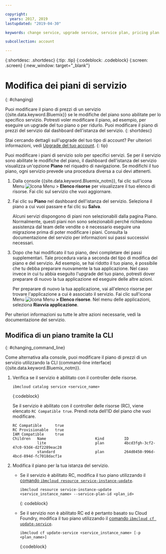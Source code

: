 ```yaml
---

copyright:
  years: 2017, 2019
lastupdated: "2019-04-30"

keywords: change service, upgrade service, service plan, pricing plan

subcollection: account

---
```


{:shortdesc: .shortdesc}
{:tip: .tip}
{:codeblock: .codeblock}
{:screen: .screen}
{:new_window: target="_blank"}


# Modifica dei piani di servizio
{: #changing}

Puoi modificare il piano di prezzi di un servizio {{site.data.keyword.Bluemix}} se le modifiche del piano sono abilitate per lo specifico servizio. Potresti voler modificare il piano, ad esempio, per eseguire un upgrade del tuo piano o per ridurlo. Puoi modificare il piano di prezzi del servizio dal dashboard dell'istanza del servizio.
{: shortdesc}

Stai cercando dettagli sull'upgrade del tuo tipo di account? Per ulteriori informazioni, vedi [Upgrade del tuo account](/docs/account?topic=account-upgrading-account).
{: tip}

Puoi modificare i piani di servizio solo per specifici servizi. Se per il servizio sono abilitate le modifiche del piano, il dashboard dell'istanza del servizio visualizza un'opzione **Piano** nel riquadro di navigazione. Se modifichi
il tuo piano, ogni servizio prevede una procedura diversa a cui devi attenerti.

1. Dalla console {{site.data.keyword.Bluemix_notm}}, fai clic sull'icona Menu ![Icona Menu](../icons/icon_hamburger.svg) > **Elenco risorse** per visualizzare il tuo elenco di risorse. Fai clic sul servizio che vuoi aggiornare.
1. Fai clic su **Piano** nel dashboard dell'istanza del servizio. Seleziona il piano a cui vuoi passare e fai clic su **Salva**.

    Alcuni servizi dispongono di piani non selezionabili dalla pagina Piano. Normalmente, questi piani non sono selezionabili perché richiedono assistenza dal team delle vendite o è necessario eseguire una migrazione prima di poter modificare i piani. Consulta la documentazione del servizio per informazioni sui passi successivi necessari.

1. Dopo che hai modificato il tuo piano, devi completare dei passi supplementari. Tale procedura varia a
seconda del tipo di modifica del piano e del servizio. Ad esempio, se hai ridotto il tuo piano, è possibile
che tu debba preparare nuovamente la tua applicazione. Nel caso invece in cui tu abbia eseguito l'upgrade del tuo piano, potresti dover preparare di nuovo la tua applicazione ed eseguire delle altre azioni.

   Per preparare di nuovo la tua applicazione, vai all'elenco risorse per trovare l'applicazione a cui è associato il servizio. Fai clic sull'icona Menu ![Icona Menu](../icons/icon_hamburger.svg) **> Elenco risorse**. Nel menu delle applicazioni, seleziona **Riavvia applicazione**.

  Per ulteriori informazioni su tutte le altre azioni necessarie, vedi la documentazione del servizio.

## Modifica di un piano tramite la CLI
{: #changing_command_line}

Come alternativa alla console, puoi modificare il piano di prezzi di un servizio utilizzando la CLI (command-line interface) {{site.data.keyword.Bluemix_notm}}.

1. Verifica se il servizio è abilitato con il controller delle risorse.

   ```
   ibmcloud catalog service <service_name>
   ```
   {:codeblock}

   Se il servizio è abilitato con il controller delle risorse (RC), viene elencato `RC Compatible true`. Prendi nota dell'ID del piano che vuoi modificare.

   ```
   RC Compatible      true
   RC Provisionable   true
   IAM Compatible     true
   Children   Name                      Kind         ID
              lite                      plan         4bcd3fgh-3cf2-47c0-93d4-d2f2289eac28
              standard                  plan         264d0450-996d-4bcd-894d-fc7018dacf1e
    ```

1. Modifica il piano per la tua istanza del servizio.

   - Se il servizio è abilitato RC, modifica il tuo piano utilizzando il [comando `ibmcloud resource service-instance-update`](/docs/cli/reference/ibmcloud?topic=cloud-cli-ibmcloud_commands_resource).

     ```
     ibmcloud resource service-instance-update <service_instance_name> --service-plan-id <plan_id>
     ```
     {: codeblock}

   - Se il servizio non è abilitato RC ed è pertanto basato su Cloud Foundry, modifica il tuo piano utilizzando il [comando `ibmcloud cf update-service`](/docs/cli?topic=cloud-cli-ibmcloud_commands_services#ibmcloud_service_update).

     ```
     ibmcloud cf update-service <service_instance_name> [-p <plan_name>]
     ```
     {:codeblock}
